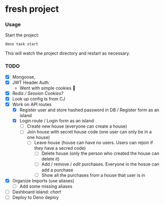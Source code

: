 # fresh project

### Usage

Start the project:

```
deno task start
```

This will watch the project directory and restart as necessary.

### TODO

- [x] Mongoose,
- [x] JWT Header Auth
  - Went with simple cookies :cookie:
- [x] _Redis / Session Cookies?_
- [x] Look up config ts from CJ
- [x] Work on API routes
  - [x] Register user and store hashed password in DB / Register form as an
        island
  - [x] Login route / Login form as an island
    - [ ] Create new house (everyone can create a house)
    - [ ] Join house with secret house code (one user can only be in a one
          house)
      - [ ] Leave house (house can have no users. Users can rejoin if they have
            a secred code)
        - [ ] Delete house (only the person who created the house can delete it)
        - [ ] Add / remove / _edit_ purchases. Everyone in the hosue can add a
              purchase
        - [ ] Show all the purchases from a house that user is in
- [x] Organize Imports (use aliases)
  - [ ] Add some missing aliases
- [ ] Dashboard island: _chart_
- [ ] Deploy to Deno deploy
